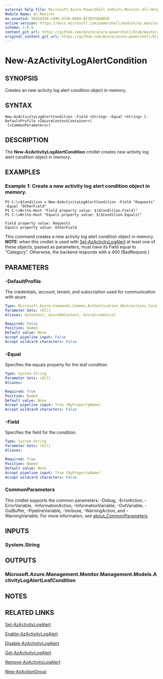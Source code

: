```yaml
---
external help file: Microsoft.Azure.PowerShell.Cmdlets.Monitor.dll-Help.xml
Module Name: Az.Monitor
ms.assetid: 5E854358-CA9D-4336-BA6A-BF7B1FADAB50
online version: https://docs.microsoft.com/powershell/module/az.monitor/new-azactivitylogalertcondition
schema: 2.0.0
content_git_url: https://github.com/Azure/azure-powershell/blob/master/src/Monitor/Monitor/help/New-AzActivityLogAlertCondition.md
original_content_git_url: https://github.com/Azure/azure-powershell/blob/master/src/Monitor/Monitor/help/New-AzActivityLogAlertCondition.md
---
```


# New-AzActivityLogAlertCondition

## SYNOPSIS
Creates an new activity log alert condition object in memory.

## SYNTAX

```
New-AzActivityLogAlertCondition -Field <String> -Equal <String> [-DefaultProfile <IAzureContextContainer>]
 [<CommonParameters>]
```

## DESCRIPTION
The **New-AzActivityLogAlertCondition** cmdlet creates new activity log alert condition object in memory.

## EXAMPLES

### Example 1: Create a new activity log alert condition object in memory.
```
PS C:\>$Condition = New-AzActivityLogAlertCondition -Field "Requests" -Equal "OtherField"
PS C:\>Write-Host "Field property value: $($Condition.Field)"
PS C:\>Write-Host "Equals property value: $($Condition.Equals)"

Field property value: Requests
Equals property value: OtherField
```

This command creates a new activity log alert condition object in memory.
**NOTE**: when this cmdlet is used with [Set-AzActivityLogAlert](https://docs.microsoft.com/powershell/module/az.monitor/set-azactivitylogalert) at least one of these objects, passed as parameters, must have its Field equal to "Category". Otherwise, the backend responds with a 400 (BadRequest.)

## PARAMETERS

### -DefaultProfile
The credentials, account, tenant, and subscription used for communication with azure

```yaml
Type: Microsoft.Azure.Commands.Common.Authentication.Abstractions.Core.IAzureContextContainer
Parameter Sets: (All)
Aliases: AzContext, AzureRmContext, AzureCredential

Required: False
Position: Named
Default value: None
Accept pipeline input: False
Accept wildcard characters: False
```

### -Equal
Specifies the equals property for the leaf condition.

```yaml
Type: System.String
Parameter Sets: (All)
Aliases:

Required: True
Position: Named
Default value: None
Accept pipeline input: True (ByPropertyName)
Accept wildcard characters: False
```

### -Field
Specifies the field for the condition.

```yaml
Type: System.String
Parameter Sets: (All)
Aliases:

Required: True
Position: Named
Default value: None
Accept pipeline input: True (ByPropertyName)
Accept wildcard characters: False
```

### CommonParameters
This cmdlet supports the common parameters: -Debug, -ErrorAction, -ErrorVariable, -InformationAction, -InformationVariable, -OutVariable, -OutBuffer, -PipelineVariable, -Verbose, -WarningAction, and -WarningVariable. For more information, see [about_CommonParameters](http://go.microsoft.com/fwlink/?LinkID=113216).

## INPUTS

### System.String

## OUTPUTS

### Microsoft.Azure.Management.Monitor.Management.Models.ActivityLogAlertLeafCondition

## NOTES

## RELATED LINKS

[Set-AzActivityLogAlert](./Set-AzActivityLogAlert.md)

[Enable-AzActivityLogAlert](./Enable-AzActivityLogAlert.md)

[Disable-AzActivityLogAlert](./Disable-AzActivityLogAlert.md)

[Get-AzActivityLogAlert](./Get-AzActivityLogAlert.md)

[Remove-AzActivityLogAlert](./Remove-AzActivityLogAlert.md)

[New-AzActionGroup](./Get-AzActionGroup.md)
